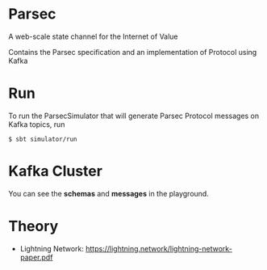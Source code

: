 # Parsec
A web-scale state channel for the Internet of Value

Contains the Parsec specification and an implementation of Protocol using Kafka

# Run

To run the ParsecSimulator that will generate Parsec Protocol messages on Kafka topics, run
      
    $ sbt simulator/run
    
# Kafka Cluster

You can see the **schemas** and **messages** in the playground.

# Theory

  - Lightning Network: https://lightning.network/lightning-network-paper.pdf
